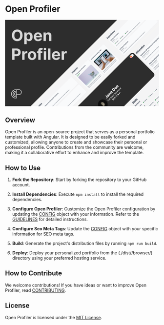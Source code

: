 # Open Profiler

<p align="center">
    <img src="./src/assets/open-profiler.png" alt="Open Profiler Image" />
</p>

## Overview

Open Profiler is an open-source project that serves as a personal portfolio template built with Angular. It is designed to be easily forked and customized, allowing anyone to create and showcase their personal or professional profile. Contributions from the community are welcome, making it a collaborative effort to enhance and improve the template.

## How to Use

1. **Fork the Repository**: Start by forking the repository to your GitHub account.

2. **Install Dependencies**: Execute `npm install` to install the required dependencies.

3. **Configure Open Profiler**: Customize the Open Profiler configuration by updating the [CONFIG](./config/open-profiler.config.json) object with your information. Refer to the [GUIDELINES](./src/app/shared/config/README.md) for detailed instructions.

4. **Configure Seo Meta Tags**: Update the [CONFIG](./config/seo.config.json) object with your specific information for SEO meta tags.

5. **Build**: Generate the project's distribution files by running `npm run build`.

6. **Deploy**: Deploy your personalized portfolio from the (./dist/<name-project>/browser/) directory using your preferred hosting service.

## How to Contribute

We welcome contributions! If you have ideas or want to improve Open Profiler, read [CONTRIBUTING](CONTRIBUTING.md).

## License

Open Profiler is licensed under the [MIT License](LICENSE).
